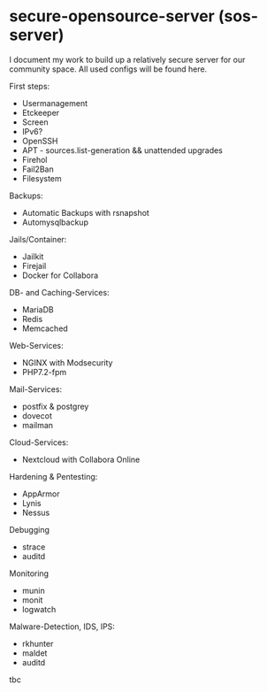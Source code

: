 # secure-opensource-server (sos-server)

I document my work to build up a relatively secure server for our community space.
All used configs will be found here.

First steps:
- Usermanagement
- Etckeeper
- Screen
- IPv6?
- OpenSSH
- APT - sources.list-generation && unattended upgrades
- Firehol
- Fail2Ban
- Filesystem

Backups:
- Automatic Backups with rsnapshot
- Automysqlbackup

Jails/Container:
- Jailkit
- Firejail
- Docker for Collabora

DB- and Caching-Services:
- MariaDB
- Redis
- Memcached

Web-Services:
- NGINX with Modsecurity
- PHP7.2-fpm

Mail-Services:
- postfix & postgrey
- dovecot
- mailman

Cloud-Services:
- Nextcloud with Collabora Online

Hardening & Pentesting:
- AppArmor
- Lynis
- Nessus

Debugging
- strace
- auditd

Monitoring
- munin
- monit
- logwatch

Malware-Detection, IDS, IPS:
- rkhunter
- maldet
- auditd

tbc

 
